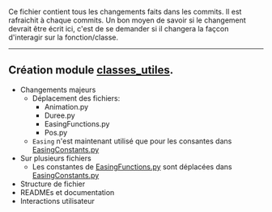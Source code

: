 Ce fichier contient tous les changements faits dans les commits. Il est rafraichit à chaque commits.
Un bon moyen de savoir si le changement devrait être écrit ici, c'est de se demander si il changera la façcon d'interagir sur la fonction/classe.

<!--
format:
## [message du commit]
+ Changements majeurs
	- [Changements à la base du but du commit]
+ Sur plusieurs fichiers
	- [Autres changements?]
+ Structure de fichier
	- [Changements sur la structure de ficher]
+ READMEs et documentation
	- [Changements dans la doc?]
+ Interaction joueur/testeur
	- [Changement touches/dialogue/...]
+ [fichier/classe]
	- [...]

--------------template--------------
## 
+ Changements majeurs
+ Sur plusieurs fichiers
+ Structure de fichier
+ READMEs et documentation
+ Interactions utilisateur
+ 
	- 
------------------------------------
-->
<!--
Nils: J'utilise l'ordre Ajout, Renommage, Déplacement, Modification, Effacement/Destruction, Autre.
-->
_____
## Création module [classes_utiles](sources/classes_utiles/).
+ Changements majeurs
	- Déplacement des fichiers:
		* Animation.py
		* Duree.py
		* EasingFunctions.py
		* Pos.py
	- `Easing` n'est maintenant utilisé que pour les consantes dans [EasingConstants.py](sources/classes_utiles/EasingConstants.py)
+ Sur plusieurs fichiers
	- Les constantes de [EasingFunctions.py](sources/classes_utiles/EasingFunctions.py) sont déplacées dans [EasingConstants.py](sources/classes_utiles/EasingConstants.py)
+ Structure de fichier
+ READMEs et documentation
+ Interactions utilisateur